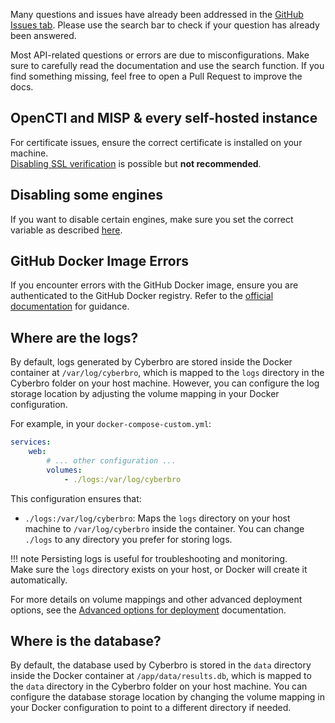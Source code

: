 

Many questions and issues have already been addressed in the [GitHub Issues tab](https://github.com/stanfrbd/cyberbro/issues). Please use the search bar to check if your question has already been answered.

Most API-related questions or errors are due to misconfigurations. Make sure to carefully read the documentation and use the search function. If you find something missing, feel free to open a Pull Request to improve the docs.

## OpenCTI and MISP & every self-hosted instance
For certificate issues, ensure the correct certificate is installed on your machine.  
[Disabling SSL verification](https://docs.cyberbro.net/4.-Advanced-options-for-deployment/?h=ssl#ssl-verification-settings-for-requests-backend) is possible but **not recommended**.

## Disabling some engines
If you want to disable certain engines, make sure you set the correct variable as described [here](https://docs.cyberbro.net/4.-Advanced-options-for-deployment/?h=engines#selected-engines-in-the-gui-indexhtml-only).

## GitHub Docker Image Errors  
If you encounter errors with the GitHub Docker image, ensure you are authenticated to the GitHub Docker registry. Refer to the [official documentation](https://docs.github.com/en/packages/working-with-a-github-packages-registry/working-with-the-container-registry#authenticating-with-a-personal-access-token-classic) for guidance.

## Where are the logs?

By default, logs generated by Cyberbro are stored inside the Docker container at `/var/log/cyberbro`, which is mapped to the `logs` directory in the Cyberbro folder on your host machine. However, you can configure the log storage location by adjusting the volume mapping in your Docker configuration.

For example, in your `docker-compose-custom.yml`:

```yaml
services:
    web:
        # ... other configuration ...
        volumes:
            - ./logs:/var/log/cyberbro
```

This configuration ensures that:

- `./logs:/var/log/cyberbro`: Maps the `logs` directory on your host machine to `/var/log/cyberbro` inside the container. You can change `./logs` to any directory you prefer for storing logs.

!!! note
        Persisting logs is useful for troubleshooting and monitoring.  
        Make sure the `logs` directory exists on your host, or Docker will create it automatically.

For more details on volume mappings and other advanced deployment options, see the [Advanced options for deployment](https://docs.cyberbro.net/4.-Advanced-options-for-deployment/#example-of-custom-docker-compose-file) documentation.

## Where is the database?

By default, the database used by Cyberbro is stored in the `data` directory inside the Docker container at `/app/data/results.db`, which is mapped to the `data` directory in the Cyberbro folder on your host machine. You can configure the database storage location by changing the volume mapping in your Docker configuration to point to a different directory if needed.